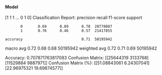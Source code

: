 #### Model
[1 1 1 ... 0 1 0]
Classification Report:
              precision    recall  f1-score   support

           0       0.69      0.89      0.78  28778087
           1       0.76      0.46      0.57  21417855

    accuracy                           0.71  50195942
   macro avg       0.72      0.68      0.68  50195942
weighted avg       0.72      0.71      0.69  50195942

Accuracy: 0.707871763817083
Confusion Matrix:
[[25644319  3133768]
 [11529884  9887971]]
Confusion Matrix (%):
[[51.08843061  6.24307041]
 [22.96975321 19.69874577]]
